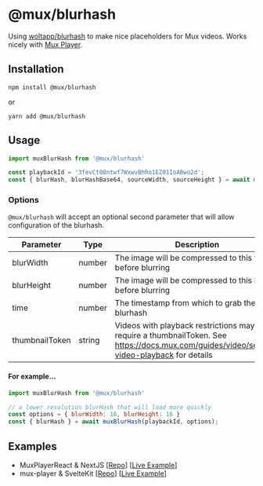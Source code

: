 # @mux/blurhash
Using [woltapp/blurhash](https://github.com/woltapp/blurhash) to make nice placeholders for Mux videos. Works nicely with [Mux Player](https://docs.mux.com/guides/video/mux-player).


## Installation
```shell
npm install @mux/blurhash
```

or

```shell
yarn add @mux/blurhash
```

## Usage
```js
import muxBlurHash from '@mux/blurhash'

const playbackId = '3fevCt00ntwf7WxwvBhRo1EZ01IoABwo2d';
const { blurHash, blurHashBase64, sourceWidth, sourceHeight } = await muxBlurHash(playbackId);
```

### Options
`@mux/blurhash` will accept an optional second parameter that will allow configuration of the blurhash. 

| Parameter | Type | Description | Default |
|---|---|---|---|
| blurWidth | number | The image will be compressed to this width before blurring | 32 |
| blurHeight | number | The image will be compressed to this height before blurring | 32 |
| time | number | The timestamp from which to grab the blurhash | 0 |
| thumbnailToken | string | Videos with playback restrictions may require a thumbnailToken. See https://docs.mux.com/guides/video/secure-video-playback for details | |

#### For example...
```js
import muxBlurHash from '@mux/blurhash'

// a lower resolution blurHash that will load more quickly
const options = { blurWidth: 16, blurHeight: 16 }
const { blurHash } = await muxBlurHash(playbackId, options);
```

## Examples
- MuxPlayerReact & NextJS [[Repo](./examples/nextjs)] [[Live Example](https://mux-blurhash-react.vercel.app)]
- mux-player & SvelteKit [[Repo](./examples/sveltekit)] [[Live Example](https://mux-blurhash-svelte.vercel.app)]
